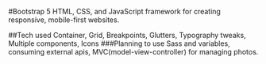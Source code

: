 #Bootstrap 5 
HTML, CSS, and JavaScript framework for creating responsive, mobile-first websites.

##Tech used
Container, Grid, Breakpoints, Glutters, Typography tweaks, Multiple components, Icons
###Planning to use
Sass and variables, consuming external apis, MVC(model-view-controller) for managing photos.


